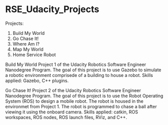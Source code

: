 # RSE_Udacity_Projects

Projects:
1. Build My World
2. Go Chase It!
3. Where Am I?
4. Map My World
5. Home Service Robot

Build My World
Project 1 of the Udacity Robotics Software Engineer Nanodegree Program.
The goal of this project is to use Gazebo to simulate a robotic environment comprisede of a building to house a robot. Skills applied: Gazebo, C++ plugins. 

Go Chase It!
Project 2 of the Udacity Robotics Software Engineer Nanodegree Program.
The goal of this project is to use the Robot Operating System (ROS) to design a mobile robot. The robot is housed in the environmet from Project 1. The robot is programmed to chase a ball after viewing it using the onboard camera. 
Skills applied: catkin, ROS workspaces, ROS nodes, ROS launch files, RViz, and C++. 